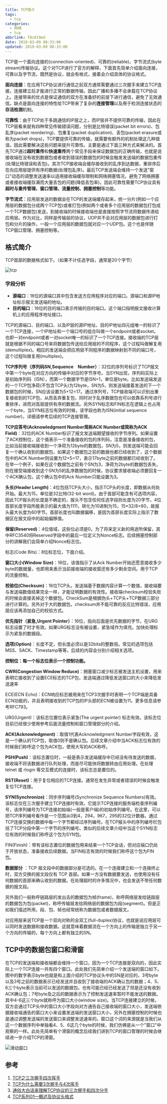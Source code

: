 ```yaml
---
title: TCP简介
tags:
  - tcp
categories:
  - 网络
  - tcp
abbrlink: f8c819ed
date: 2019-03-09 08:33:00
updated: 2019-03-09 08:33:00
---
```


TCP是一个面向连接的(connection-oriented)、可靠的(reliable)、字节流式(byte stream)传输协议。这个对TCP进行了官方的解释，下面首先简单介绍面向连接，可靠以及字节流，既然是协议，就会有格式，接着会介绍具体的协议格式。

**面向连接**：在应用TCP协议进行通信之前双方通常需要通过三次握手来建立TCP连接，连接建立后才能进行正常的数据传输，因此广播和多播不会承载在TCP协议上。连接带来的优点是保证通信的双方在准备好的前提下进行通信，避免了无效通信。缺点是面向连接的特性给TCP带来了复杂的**连接管理**以及用于检测连接状态的**存活检测**机制。

**可靠性**：由于TCP处于多跳通信的IP层之上，而IP层并不提供可靠的传输，因此在TCP层看来就有四种常见传输错误问题，分别是比特错误(packet bit errors)、包乱序(packet reordering)、包重复(packet duplication)、丢包(packet erasure或称为packet drops)，TCP要提供可靠的传输，就需要有额外的机制处理这几种错误。因此需要解决这些问题来提升可靠性。主要是通过下面三种方式来解决的。首先TCP通过**超时重传**和**快速重传**两个常见手段来保证数据包的正确传输，也就是说接收端在没有收到数据包或者收到错误的数据包的时候会触发发送端的数据包重传(处理比特错误和丢包)。其次TCP接收端会缓存接收到的乱序到达数据，重排序后在向应用层提供有序的数据(处理包乱序)。最后TCP发送端会维持一个发送"窗口"动态的调整发送速率以适用接收端缓存限制和网络拥塞情况，避免了网络拥塞或者接收端缓存满而大量丢包的问题(降低丢包率)。因此可靠性需要TCP协议具有**超时与重传管理、窗口管理、流量控制、拥塞控制**等功能。

**字节流式**：应用层发送的数据会在TCP的发送端缓存起来，统一分片(例如一个应用层的数据包分成两个TCP包)或者打包(例如两个或者多个应用层的数据包打包成一个TCP数据包)发送，到接收端的时候接收端也是直接按照字节流将数据传递给应用层。作为对比，同样是传输层的协议，UDP并不会对应用层的数据包进行打包和分片的操作，一般一个应用层的数据包就对应一个UDP包。这个也是伴随TCP窗口管理、拥塞控制等。

<!-- more -->

## 格式简介

TCP首部的数据格式如下。（如果不计任选字段，通常是20个字节）

![tcp](https://raw.githubusercontent.com/fengxiu/img/master/pasted-177.png)

### 字段分析

- **源端口**：16位的源端口其中包含发送方应用程序对应的端口。源端口和源IP地址标示报文发送端的地址。
- **目的端口**：16位的目的端口表示传输的目的端口。这个端口指明报文接收计算机上的应用程序地址接口。

TCP的源端口、目的端口、以及IP层的源IP地址、目的IP地址四元组唯一的标识了一个TCP连接，一个IP地址和一个端口号的组合叫做一个endpoint或者socket。也即一对endpoint或者一对socket唯一的标识了一个TCP连接。接收端的TCP层就是根据不同的端口号来将数据包传送给应用层的不同程序，这个过程叫做解复用(demultiplex)。相应的发送端会把应用层不同程序的数据映射到不同的端口号，这个过程叫做复用(multiplex)。

**TCP序列号（序列码SN,Sequence　Number）**：32位的序列号标识了TCP报文中第一个byte在对应方向的传输中对应的字节序号。当SYN出现，序列码实际上是初始序列码（ISN），而第一个数据字节是ISN+1，单位是byte。比如发送端发送的一个TCP包净荷(不包含TCP头)为12byte，SN为5，则发送端接着发送的下一个数据包的时候，SN应该设置为5+12=17。通过序列号，TCP接收端可以识别出重复接收到的TCP包，从而丢弃重复包，同时对于乱序数据包也可以依靠系列号进行重排序，进而对高层提供有序的数据流。另外SYN标志和FIN标志在逻辑上也占用一个byte，当SYN标志位有效的时候，该字段也称为ISN(initial sequence number)，详细请参考后续的TCP连接管理。

**TCP应答号(Acknowledgment   Number简称ACK Number或简称为ACK Field)**：32位的ACK Number标识了报文发送端期望接收的字节序列。如果设置了ACK控制位，这个值表示一个准备接收的包的序列码，注意是准备接收的包，比如当前接收端接收到一个净荷为12byte的数据包，SN为5，则发送端可能会回复一个确认收到的数据包，如果这个数据包之前的数据也都已经收到了，这个数据包中的ACK Number则设置为12+5=17，表示17byte之前的数据都已经收到了。在举一个例子，如果在这个数据包之前有个SN为3，净荷为2byte的数据包丢失，则在接受端接收到这个SN为5的乱序数据包的时候，协议要求接收端必须要回复一个ACK确认包，这个确认包中的Ack Number只能设置为3。

**头长(Header Length)**：4位包括TCP头大小，指示TCP头的长度，即数据从何处开始。最大为15，单位是32比特(32-bit word)。由于首部可能含有可选项内容，因此TCP报头的长度是不确定的，报头不包含任何任选字段则长度为20字节，4位首部长度字段所能表示的最大值为1111，转化为10进制为15，15*32/8=60，故报头最大长度为60字节。首部长度也叫数据偏移，是因为首部长度实际上指示了数据区在报文段中的起始偏移值。

**保留(Reserved)**：4位值域，这些位必须是0。为了将来定义新的用途所保留，其中RFC3540将Reserved字段中的最后一位定义为Nonce标志。后续拥塞控制部分的讲解我们会简单介绍Nonce标志位。

标志(Code Bits)：8位标志位，下面介绍。

**窗口大小(Window Size)**：16位，该值指示了从Ack Number开始还愿意接收多少byte的数据量，也即用来表示当前接收端的接收窗还有多少剩余空间。用于TCP的流量控制。

**校验位(Checksum)**：16位TCP头。发送端基于数据内容计算一个数值，接收端要与发送端数值结果完全一样，才能证明数据的有效性。接收端checksum校验失败的时候会直接丢掉这个数据包。CheckSum是根据伪头+TCP头+TCP数据三部分进行计算的。另外对于大的数据包，checksum并不能可靠的反应比特错误，应用层应该再添加自己的校验方式。

**优先指针（紧急,Urgent  Pointer）**：16位，指向后面是优先数据的字节，在URG标志设置了时才有效。如果URG标志没有被设置，紧急域作为填充。加快处理标示为紧急的数据段。

**选项(Option)**：长度不定，但长度必须以是32bits的整数倍。常见的选项包括MSS、SACK、Timestamp等等，后续的内容会分别介绍相关选项。

**控制位：每一个标志位表示一个控制功能。**

**CWR(Congestion Window Reduce)**：拥塞窗口减少标志被发送主机设置，用来表明它接收到了设置ECE标志的TCP包，发送端通过降低发送窗口的大小来降低发送速率

ECE(ECN Echo)：ECN响应标志被用来在TCP3次握手时表明一个TCP端是具备ECN功能的，并且表明接收到的TCP包的IP头部的ECN被设置为11。更多信息请参考RFC793。

URG(Urgent)：该标志位置位表示紧急(The urgent pointer) 标志有效。该标志位目前已经很少使用参考后面流量控制和窗口管理部分的介绍。

**ACK(Acknowledgment)**：取值1代表Acknowledgment Number字段有效，这是一个确认的TCP包，取值0则不是确认包。后续文章介绍中当ACK标志位有效的时候我们称呼这个包为ACK包，使用大写的ACK称呼。

**PSH(Push)**：该标志置位时，一般是表示发送端缓存中已经没有待发送的数据，接收端不将该数据进行队列处理，而是尽可能快将数据转由应用处理。在处理 telnet 或 rlogin 等交互模式的连接时，该标志总是置位的。

**RST(Reset)**：用于复位相应的TCP连接。通常在发生异常或者错误的时候会触发复位TCP连接。

**SYN(Synchronize)**：同步序列编号(Synchronize Sequence Numbers)有效。该标志仅在三次握手建立TCP连接时有效。它提示TCP连接的服务端检查序列编号，该序列编号为TCP连接初始端(一般是客户端)的初始序列编号。在这里，可以把TCP序列编号看作是一个范围从0到4，294，967，295的32位计数器。通过TCP连接交换的数据中每一个字节都经过序列编号。在TCP报头中的序列编号栏包括了TCP分段中第一个字节的序列编号。类似的后续文章介绍中当这个SYN标志位有效的时候我们称呼这个包为SYN包。

FIN(Finish)：带有该标志置位的数据包用来结束一个TCP会话，但对应端口仍处于开放状态，准备接收后续数据。当FIN标志有效的时候我们称呼这个包为FIN包。

 **数据部分** ：TCP 报文段中的数据部分是可选的。在一个连接建立和一个连接终止时，双方交换的报文段仅有 TCP 首部。如果一方没有数据要发送，也使用没有任何数据的首部来确认收到的数据。在处理超时的许多情况中，也会发送不带任何数据的报文段。

另外我们一般称呼链路层的发出去的数据包为帧(frame)，称呼网络层发给链路层的数据包为包(packet)，称呼传输层发给网络层的数据包为段(segment)。但是正如我们描述所用，段、包、帧也经常统称为数据包或者数据报文。

对应用层来说TCP是一个双向对称的全双工(full-duplex)协议，也就是说应用层可以同时发送数据和接收数据。这就意味着数据流在一个方向上的传输是独立于另一个方向的传输的，每个方向上都有独立的SN。

## TCP中的数据包窗口和滑窗

在TCP的发送端和接收端都会维持一个窗口，因为一个TCP连接是双向的，因此实际上一个TCP连接一共有四个窗口。此处我们先简单介绍一个发送端的窗口如下。图中的数字表示byte也就是和上面介绍的TCP协议头中的SN是对应的，3号byte以及3号之前的数据表示已经发送并且收到了接收端的ACK确认包的数据；4、5、6三个byte表示当前可以发送的数据包，也有可能已经已经发送了但是还没有收到ACK确认包；7号byte及之后的数据表示为了控制发送速率暂时不能发送的数据。其中4-6这三个byte就称呼为窗口大小(window size)。当TCP连接建立的时候，双方会通过TCP头中的窗口大小字段向对方通告自己接收端的窗口大小，发送端依据接收端通告的窗口大小来设置发送端的发送窗口大小，另外在拥塞控制的时候也是通过调整发送端的发送窗口来调整发送速率的。窗口这个词的来源就是当我们从这一个数据序列中单独看4、5、6这几个byte的时候，我们仿佛是从一个"窗口"中观察的一样。此处先简单有个滑窗的概念后续我们讲到TCP的窗口管理的时候会继续进一步介绍TCP的滑窗。

![滑动窗口](https://raw.githubusercontent.com/fengxiu/img/master/20220415170059.png)

## 参考

1. [TCP之三次握手四次挥手](https://mp.weixin.qq.com/s?__biz=MzAxODcyNjEzNQ==&mid=2247485620&idx=2&sn=f0f3eafcfff2cdaa210c2f63d968c0fa&chksm=9bd0a52caca72c3aabdc1cd0c9ee47ba5b342808b19f7994b5ff5b68fe9903e712a52c99ab8d&scene=21#wechat_redirect)
2. [TCP为什么需要3次握手与4次挥手](https://blog.csdn.net/xifeijian/article/details/12777187)
3. [通俗大白话来理解TCP协议的三次握手和四次分手](https://github.com/jawil/blog/issues/14)
4. [TCP系列01—概述及协议头格式](https://www.cnblogs.com/lshs/p/6038458.html)